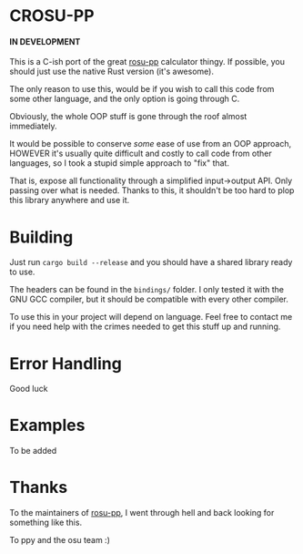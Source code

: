 # CROSU-PP

#### IN DEVELOPMENT

This is a C-ish port of the great [rosu-pp](https://github.com/MaxOhn/rosu-pp) calculator thingy.
If possible, you should just use the native Rust version (it's awesome).

The only reason to use this, would be if you wish to call this code from some other language,
and the only option is going through C.

Obviously, the whole OOP stuff is gone through the roof almost immediately.

It would be possible to conserve _some_ ease of use from an OOP approach,
HOWEVER it's usually quite difficult and costly to call code from other languages, so I took a stupid simple
approach to "fix" that.

That is, expose all functionality through a simplified input->output API. Only passing over what is needed.
Thanks to this, it shouldn't be too hard to plop this library anywhere and use it.

# Building

Just run `cargo build --release` and you should have a shared library ready to use.

The headers can be found in the `bindings/` folder. I only tested it with the GNU GCC compiler, 
but it should be compatible with every other compiler.

To use this in your project will depend on language.
Feel free to contact me if you need help with the crimes needed to get this stuff up and running.

# Error Handling

Good luck

# Examples

To be added

# Thanks

To the maintainers of [rosu-pp](https://github.com/MaxOhn/rosu-pp),
I went through hell and back looking for something like this.

To ppy and the osu team :)
